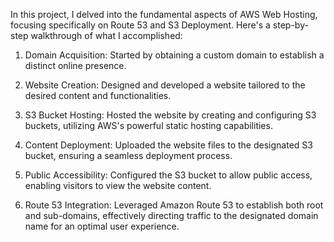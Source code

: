 
In this project, I delved into the fundamental aspects of AWS Web Hosting, focusing specifically on Route 53 and S3 Deployment. Here's a step-by-step walkthrough of what I accomplished:

1. Domain Acquisition:
Started by obtaining a custom domain to establish a distinct online presence.

2. Website Creation:
Designed and developed a website tailored to the desired content and functionalities.

3. S3 Bucket Hosting:
Hosted the website by creating and configuring S3 buckets, utilizing AWS's powerful static hosting capabilities.

4. Content Deployment:
Uploaded the website files to the designated S3 bucket, ensuring a seamless deployment process.

5. Public Accessibility:
Configured the S3 bucket to allow public access, enabling visitors to view the website content.

6. Route 53 Integration:
Leveraged Amazon Route 53 to establish both root and sub-domains, effectively directing traffic to the designated domain name for an optimal user experience.
